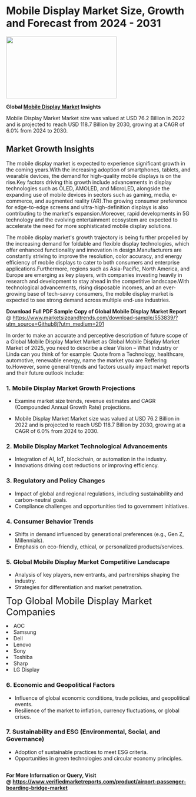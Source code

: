 <H1>Mobile Display Market Size, Growth and Forecast from 2024 - 2031</H1><img class="aligncenter size-medium wp-image-584254" src="https://thirdeyenews.in/wp-content/uploads/2024/09/Global-Market-Research-300x168.jpeg" alt="" width="300" height="168" /><p><strong>Global&nbsp;<a href="https://www.marketsizeandtrends.com/download-sample/553839/?utm_source=Github8j?utm_medium=201">Mobile Display Market</a> Insights</strong></p><p>Mobile Display Market Market size was valued at USD 76.2 Billion in 2022 and is projected to reach USD 118.7 Billion by 2030, growing at a CAGR of 6.0% from 2024 to 2030.</p><p><h2>Market Growth Insights</h2> <p>The mobile display market is expected to experience significant growth in the coming years.With the increasing adoption of smartphones, tablets, and wearable devices, the demand for high-quality mobile displays is on the rise.Key factors driving this growth include advancements in display technologies such as OLED, AMOLED, and MicroLED, alongside the expanding use of mobile devices in sectors such as gaming, media, e-commerce, and augmented reality (AR).The growing consumer preference for edge-to-edge screens and ultra-high-definition displays is also contributing to the market's expansion.Moreover, rapid developments in 5G technology and the evolving entertainment ecosystem are expected to accelerate the need for more sophisticated mobile display solutions.</p> <p>The mobile display market's growth trajectory is being further propelled by the increasing demand for foldable and flexible display technologies, which offer enhanced functionality and innovation in design.Manufacturers are constantly striving to improve the resolution, color accuracy, and energy efficiency of mobile displays to cater to both consumers and enterprise applications.Furthermore, regions such as Asia-Pacific, North America, and Europe are emerging as key players, with companies investing heavily in research and development to stay ahead in the competitive landscape.With technological advancements, rising disposable incomes, and an ever-growing base of tech-savvy consumers, the mobile display market is expected to see strong demand across multiple end-use industries.<p><span class=""><strong>Download Full PDF Sample Copy of Global Mobile Display Market Report</strong> @ <a href="https://www.marketsizeandtrends.com/download-sample/553839/?utm_source=Github8j?utm_medium=201" target="_blank">https://www.marketsizeandtrends.com/download-sample/553839/?utm_source=Github8j?utm_medium=201</a></span></p><p>In order to make an accurate and perceptive description of future scope of a Global&nbsp;Mobile Display Market Market as Global&nbsp;Mobile Display Market Market of 2025, you need to describe a clear Vision &ndash; What Industry or Linda can you think of for example: Quote from a Technology, healthcare, automotive, renewable energy, name the market you are Reffering to.However, some general trends and factors usually impact market reports and their future outlook include:</p><h3>1.&nbsp;<strong>Mobile Display Market Growth Projections</strong></h3><ul><li>Examine market size trends, revenue estimates and CAGR (Compounded Annual Growth Rate) projections.</li><li><p>Mobile Display Market Market size was valued at USD 76.2 Billion in 2022 and is projected to reach USD 118.7 Billion by 2030, growing at a CAGR of 6.0% from 2024 to 2030.</p></li></ul><h3>2.&nbsp;<strong>Mobile Display Market Technological Advancements</strong></h3><ul><li>Integration of AI, IoT, blockchain, or automation in the industry.</li><li>Innovations driving cost reductions or improving efficiency.</li></ul><h3>3.&nbsp;<strong>Regulatory and Policy Changes</strong></h3><ul><li>Impact of global and regional regulations, including sustainability and carbon-neutral goals.</li><li>Compliance challenges and opportunities tied to government initiatives.</li></ul><h3>4.&nbsp;<strong>Consumer Behavior Trends</strong></h3><ul><li>Shifts in demand influenced by generational preferences (e.g., Gen Z, Millennials).</li><li>Emphasis on eco-friendly, ethical, or personalized products/services.</li></ul><h3>5.&nbsp;<strong>Global Mobile Display Market Competitive Landscape</strong></h3><ul><li>Analysis of key players, new entrants, and partnerships shaping the industry.</li><li>Strategies for differentiation and market penetration.</li></ul><p data-pm-slice="1 1 []"><span style="color: inherit; font-family: inherit; font-size: 25px;">Top Global Mobile Display Market Companies</span></p><div class="" data-test-id=""><p><li>AOC</li><li> Samsung</li><li> Dell</li><li> Lenovo</li><li> Sony</li><li> Toshiba</li><li> Sharp</li><li> LG Display</li></p></div><h3>6.&nbsp;<strong>Economic and Geopolitical Factors</strong></h3><ul><li>Influence of global economic conditions, trade policies, and geopolitical events.</li><li>Resilience of the market to inflation, currency fluctuations, or global crises.</li></ul><h3>7.&nbsp;<strong>Sustainability and ESG (Environmental, Social, and Governance)</strong></h3><ul><li>Adoption of sustainable practices to meet ESG criteria.</li><li>Opportunities in green technologies and circular economy principles.</li></ul><h2><strong style="font-size: 14px;">For More Information or Query, Visit @&nbsp;</strong><a style="background-color: #ffffff; font-size: 14px;" href="https://www.marketsizeandtrends.com/report/mobile-display-market/" target="_blank">https://www.verifiedmarketreports.com/product/airport-passenger-boarding-bridge-market</a></h2>